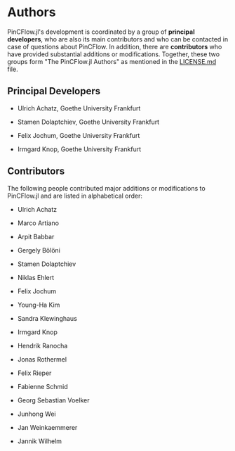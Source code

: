 # Authors

PinCFlow.jl's development is coordinated by a group of **principal developers**, who are also its main contributors and who can be contacted in case of questions about PinCFlow. In addition, there are **contributors** who have provided substantial additions or modifications. Together, these two groups form "The PinCFlow.jl Authors" as mentioned in the [LICENSE.md](LICENSE.md) file.

## Principal Developers

  - Ulrich Achatz, Goethe University Frankfurt

  - Stamen Dolaptchiev, Goethe University Frankfurt

  - Felix Jochum, Goethe University Frankfurt

  - Irmgard Knop, Goethe University Frankfurt

## Contributors

The following people contributed major additions or modifications to PinCFlow.jl and are listed in alphabetical order:

  - Ulrich Achatz

  - Marco Artiano

  - Arpit Babbar

  - Gergely Bölöni

  - Stamen Dolaptchiev

  - Niklas Ehlert

  - Felix Jochum

  - Young-Ha Kim

  - Sandra Klewinghaus

  - Irmgard Knop

  - Hendrik Ranocha

  - Jonas Rothermel

  - Felix Rieper

  - Fabienne Schmid

  - Georg Sebastian Voelker

  - Junhong Wei

  - Jan Weinkaemmerer

  - Jannik Wilhelm
